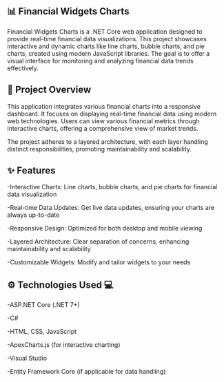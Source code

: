 ## 📊 Financial Widgets Charts
Financial Widgets Charts is a .NET Core web application designed to provide real-time financial data visualizations. This project showcases interactive and dynamic charts like line charts, bubble charts, and pie charts, created using modern JavaScript libraries. The goal is to offer a visual interface for monitoring and analyzing financial data trends effectively.

## 📌 Project Overview
This application integrates various financial charts into a responsive dashboard. It focuses on displaying real-time financial data using modern web technologies. Users can view various financial metrics through interactive charts, offering a comprehensive view of market trends.

The project adheres to a layered architecture, with each layer handling distinct responsibilities, promoting maintainability and scalability.

## ✨ Features
-Interactive Charts: Line charts, bubble charts, and pie charts for financial data visualization 

-Real-time Data Updates: Get live data updates, ensuring your charts are always up-to-date 

-Responsive Design: Optimized for both desktop and mobile viewing 

-Layered Architecture: Clear separation of concerns, enhancing maintainability and scalability 

-Customizable Widgets: Modify and tailor widgets to your needs 

## ⚙️ Technologies Used 💻
-ASP.NET Core (.NET 7+)

-C#

-HTML, CSS, JavaScript

-ApexCharts.js (for interactive charting)

-Visual Studio

-Entity Framework Core (if applicable for data handling)

